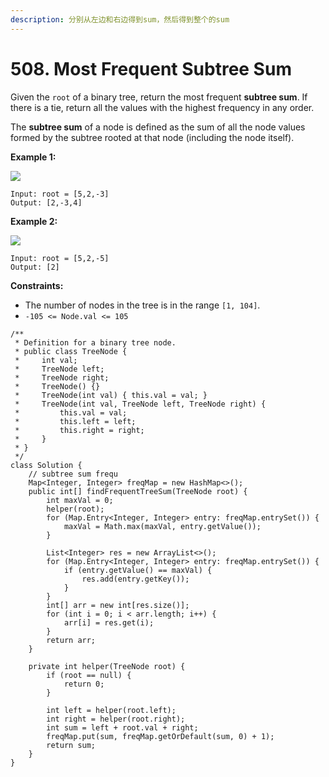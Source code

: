 ```yaml
---
description: 分别从左边和右边得到sum，然后得到整个的sum
---
```


# 508. Most Frequent Subtree Sum

Given the `root` of a binary tree, return the most frequent **subtree sum**. If there is a tie, return all the values with the highest frequency in any order.

The **subtree sum** of a node is defined as the sum of all the node values formed by the subtree rooted at that node (including the node itself).

&#x20;

**Example 1:**

![](https://assets.leetcode.com/uploads/2021/04/24/freq1-tree.jpg)

```
Input: root = [5,2,-3]
Output: [2,-3,4]
```

**Example 2:**

![](https://assets.leetcode.com/uploads/2021/04/24/freq2-tree.jpg)

```
Input: root = [5,2,-5]
Output: [2]
```

&#x20;

**Constraints:**

* The number of nodes in the tree is in the range `[1, 104]`.
* `-105 <= Node.val <= 105`

```
/**
 * Definition for a binary tree node.
 * public class TreeNode {
 *     int val;
 *     TreeNode left;
 *     TreeNode right;
 *     TreeNode() {}
 *     TreeNode(int val) { this.val = val; }
 *     TreeNode(int val, TreeNode left, TreeNode right) {
 *         this.val = val;
 *         this.left = left;
 *         this.right = right;
 *     }
 * }
 */
class Solution {
    // subtree sum frequ
    Map<Integer, Integer> freqMap = new HashMap<>();
    public int[] findFrequentTreeSum(TreeNode root) {
        int maxVal = 0;
        helper(root);
        for (Map.Entry<Integer, Integer> entry: freqMap.entrySet()) {
            maxVal = Math.max(maxVal, entry.getValue());
        }
        
        List<Integer> res = new ArrayList<>();
        for (Map.Entry<Integer, Integer> entry: freqMap.entrySet()) {
            if (entry.getValue() == maxVal) {
                res.add(entry.getKey());
            }
        }
        int[] arr = new int[res.size()];
        for (int i = 0; i < arr.length; i++) {
            arr[i] = res.get(i);
        }
        return arr;
    }
    
    private int helper(TreeNode root) {
        if (root == null) {
            return 0;
        }
        
        int left = helper(root.left);
        int right = helper(root.right);
        int sum = left + root.val + right;
        freqMap.put(sum, freqMap.getOrDefault(sum, 0) + 1);
        return sum;
    }
}
```
